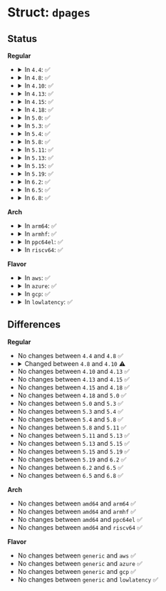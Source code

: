 # Struct: <code>dpages</code>

## Status
<b>Regular</b>
<ul>
<li>
<details>
<summary>In <code>4.4</code>: ✅</summary>

```c
struct dpages {
    void (*get_page)(struct dpages *, struct page **, long unsigned int *, unsigned int *);
    void (*next_page)(struct dpages *);
    unsigned int context_u;
    void *context_ptr;
    void *vma_invalidate_address;
    long unsigned int vma_invalidate_size;
};
```
</details>
</li>
<li>
<details>
<summary>In <code>4.8</code>: ✅</summary>

```c
struct dpages {
    void (*get_page)(struct dpages *, struct page **, long unsigned int *, unsigned int *);
    void (*next_page)(struct dpages *);
    unsigned int context_u;
    void *context_ptr;
    void *vma_invalidate_address;
    long unsigned int vma_invalidate_size;
};
```
</details>
</li>
<li>
<details>
<summary>In <code>4.10</code>: ✅</summary>

```c
struct dpages {
    void (*get_page)(struct dpages *, struct page **, long unsigned int *, unsigned int *);
    void (*next_page)(struct dpages *);
    unsigned int context_u;
    struct bvec_iter context_bi;
    void *context_ptr;
    void *vma_invalidate_address;
    long unsigned int vma_invalidate_size;
};
```
</details>
</li>
<li>
<details>
<summary>In <code>4.13</code>: ✅</summary>

```c
struct dpages {
    void (*get_page)(struct dpages *, struct page **, long unsigned int *, unsigned int *);
    void (*next_page)(struct dpages *);
    unsigned int context_u;
    struct bvec_iter context_bi;
    void *context_ptr;
    void *vma_invalidate_address;
    long unsigned int vma_invalidate_size;
};
```
</details>
</li>
<li>
<details>
<summary>In <code>4.15</code>: ✅</summary>

```c
struct dpages {
    void (*get_page)(struct dpages *, struct page **, long unsigned int *, unsigned int *);
    void (*next_page)(struct dpages *);
    unsigned int context_u;
    struct bvec_iter context_bi;
    void *context_ptr;
    void *vma_invalidate_address;
    long unsigned int vma_invalidate_size;
};
```
</details>
</li>
<li>
<details>
<summary>In <code>4.18</code>: ✅</summary>

```c
struct dpages {
    void (*get_page)(struct dpages *, struct page **, long unsigned int *, unsigned int *);
    void (*next_page)(struct dpages *);
    unsigned int context_u;
    struct bvec_iter context_bi;
    void *context_ptr;
    void *vma_invalidate_address;
    long unsigned int vma_invalidate_size;
};
```
</details>
</li>
<li>
<details>
<summary>In <code>5.0</code>: ✅</summary>

```c
struct dpages {
    void (*get_page)(struct dpages *, struct page **, long unsigned int *, unsigned int *);
    void (*next_page)(struct dpages *);
    unsigned int context_u;
    struct bvec_iter context_bi;
    void *context_ptr;
    void *vma_invalidate_address;
    long unsigned int vma_invalidate_size;
};
```
</details>
</li>
<li>
<details>
<summary>In <code>5.3</code>: ✅</summary>

```c
struct dpages {
    void (*get_page)(struct dpages *, struct page **, long unsigned int *, unsigned int *);
    void (*next_page)(struct dpages *);
    unsigned int context_u;
    struct bvec_iter context_bi;
    void *context_ptr;
    void *vma_invalidate_address;
    long unsigned int vma_invalidate_size;
};
```
</details>
</li>
<li>
<details>
<summary>In <code>5.4</code>: ✅</summary>

```c
struct dpages {
    void (*get_page)(struct dpages *, struct page **, long unsigned int *, unsigned int *);
    void (*next_page)(struct dpages *);
    unsigned int context_u;
    struct bvec_iter context_bi;
    void *context_ptr;
    void *vma_invalidate_address;
    long unsigned int vma_invalidate_size;
};
```
</details>
</li>
<li>
<details>
<summary>In <code>5.8</code>: ✅</summary>

```c
struct dpages {
    void (*get_page)(struct dpages *, struct page **, long unsigned int *, unsigned int *);
    void (*next_page)(struct dpages *);
    unsigned int context_u;
    struct bvec_iter context_bi;
    void *context_ptr;
    void *vma_invalidate_address;
    long unsigned int vma_invalidate_size;
};
```
</details>
</li>
<li>
<details>
<summary>In <code>5.11</code>: ✅</summary>

```c
struct dpages {
    void (*get_page)(struct dpages *, struct page **, long unsigned int *, unsigned int *);
    void (*next_page)(struct dpages *);
    unsigned int context_u;
    struct bvec_iter context_bi;
    void *context_ptr;
    void *vma_invalidate_address;
    long unsigned int vma_invalidate_size;
};
```
</details>
</li>
<li>
<details>
<summary>In <code>5.13</code>: ✅</summary>

```c
struct dpages {
    void (*get_page)(struct dpages *, struct page **, long unsigned int *, unsigned int *);
    void (*next_page)(struct dpages *);
    unsigned int context_u;
    struct bvec_iter context_bi;
    void *context_ptr;
    void *vma_invalidate_address;
    long unsigned int vma_invalidate_size;
};
```
</details>
</li>
<li>
<details>
<summary>In <code>5.15</code>: ✅</summary>

```c
struct dpages {
    void (*get_page)(struct dpages *, struct page **, long unsigned int *, unsigned int *);
    void (*next_page)(struct dpages *);
    unsigned int context_u;
    struct bvec_iter context_bi;
    void *context_ptr;
    void *vma_invalidate_address;
    long unsigned int vma_invalidate_size;
};
```
</details>
</li>
<li>
<details>
<summary>In <code>5.19</code>: ✅</summary>

```c
struct dpages {
    void (*get_page)(struct dpages *, struct page **, long unsigned int *, unsigned int *);
    void (*next_page)(struct dpages *);
    unsigned int context_u;
    struct bvec_iter context_bi;
    void *context_ptr;
    void *vma_invalidate_address;
    long unsigned int vma_invalidate_size;
};
```
</details>
</li>
<li>
<details>
<summary>In <code>6.2</code>: ✅</summary>

```c
struct dpages {
    void (*get_page)(struct dpages *, struct page **, long unsigned int *, unsigned int *);
    void (*next_page)(struct dpages *);
    unsigned int context_u;
    struct bvec_iter context_bi;
    void *context_ptr;
    void *vma_invalidate_address;
    long unsigned int vma_invalidate_size;
};
```
</details>
</li>
<li>
<details>
<summary>In <code>6.5</code>: ✅</summary>

```c
struct dpages {
    void (*get_page)(struct dpages *, struct page **, long unsigned int *, unsigned int *);
    void (*next_page)(struct dpages *);
    unsigned int context_u;
    struct bvec_iter context_bi;
    void *context_ptr;
    void *vma_invalidate_address;
    long unsigned int vma_invalidate_size;
};
```
</details>
</li>
<li>
<details>
<summary>In <code>6.8</code>: ✅</summary>

```c
struct dpages {
    void (*get_page)(struct dpages *, struct page **, long unsigned int *, unsigned int *);
    void (*next_page)(struct dpages *);
    unsigned int context_u;
    struct bvec_iter context_bi;
    void *context_ptr;
    void *vma_invalidate_address;
    long unsigned int vma_invalidate_size;
};
```
</details>
</li>
</ul>
<b>Arch</b>
<ul>
<li>
<details>
<summary>In <code>arm64</code>: ✅</summary>

```c
struct dpages {
    void (*get_page)(struct dpages *, struct page **, long unsigned int *, unsigned int *);
    void (*next_page)(struct dpages *);
    unsigned int context_u;
    struct bvec_iter context_bi;
    void *context_ptr;
    void *vma_invalidate_address;
    long unsigned int vma_invalidate_size;
};
```
</details>
</li>
<li>
<details>
<summary>In <code>armhf</code>: ✅</summary>

```c
struct dpages {
    void (*get_page)(struct dpages *, struct page **, long unsigned int *, unsigned int *);
    void (*next_page)(struct dpages *);
    unsigned int context_u;
    struct bvec_iter context_bi;
    void *context_ptr;
    void *vma_invalidate_address;
    long unsigned int vma_invalidate_size;
};
```
</details>
</li>
<li>
<details>
<summary>In <code>ppc64el</code>: ✅</summary>

```c
struct dpages {
    void (*get_page)(struct dpages *, struct page **, long unsigned int *, unsigned int *);
    void (*next_page)(struct dpages *);
    unsigned int context_u;
    struct bvec_iter context_bi;
    void *context_ptr;
    void *vma_invalidate_address;
    long unsigned int vma_invalidate_size;
};
```
</details>
</li>
<li>
<details>
<summary>In <code>riscv64</code>: ✅</summary>

```c
struct dpages {
    void (*get_page)(struct dpages *, struct page **, long unsigned int *, unsigned int *);
    void (*next_page)(struct dpages *);
    unsigned int context_u;
    struct bvec_iter context_bi;
    void *context_ptr;
    void *vma_invalidate_address;
    long unsigned int vma_invalidate_size;
};
```
</details>
</li>
</ul>
<b>Flavor</b>
<ul>
<li>
<details>
<summary>In <code>aws</code>: ✅</summary>

```c
struct dpages {
    void (*get_page)(struct dpages *, struct page **, long unsigned int *, unsigned int *);
    void (*next_page)(struct dpages *);
    unsigned int context_u;
    struct bvec_iter context_bi;
    void *context_ptr;
    void *vma_invalidate_address;
    long unsigned int vma_invalidate_size;
};
```
</details>
</li>
<li>
<details>
<summary>In <code>azure</code>: ✅</summary>

```c
struct dpages {
    void (*get_page)(struct dpages *, struct page **, long unsigned int *, unsigned int *);
    void (*next_page)(struct dpages *);
    unsigned int context_u;
    struct bvec_iter context_bi;
    void *context_ptr;
    void *vma_invalidate_address;
    long unsigned int vma_invalidate_size;
};
```
</details>
</li>
<li>
<details>
<summary>In <code>gcp</code>: ✅</summary>

```c
struct dpages {
    void (*get_page)(struct dpages *, struct page **, long unsigned int *, unsigned int *);
    void (*next_page)(struct dpages *);
    unsigned int context_u;
    struct bvec_iter context_bi;
    void *context_ptr;
    void *vma_invalidate_address;
    long unsigned int vma_invalidate_size;
};
```
</details>
</li>
<li>
<details>
<summary>In <code>lowlatency</code>: ✅</summary>

```c
struct dpages {
    void (*get_page)(struct dpages *, struct page **, long unsigned int *, unsigned int *);
    void (*next_page)(struct dpages *);
    unsigned int context_u;
    struct bvec_iter context_bi;
    void *context_ptr;
    void *vma_invalidate_address;
    long unsigned int vma_invalidate_size;
};
```
</details>
</li>
</ul>

## Differences
<b>Regular</b>
<ul>
<li>
No changes between <code>4.4</code> and <code>4.8</code> ✅
</li>
<li>
<details>
<summary>Changed between <code>4.8</code> and <code>4.10</code> ⚠️</summary>
<ul>
<li>
<b>Field added. </b>
<code>struct bvec_iter context_bi</code>
</li>
</ul>
</details>
</li>
<li>
No changes between <code>4.10</code> and <code>4.13</code> ✅
</li>
<li>
No changes between <code>4.13</code> and <code>4.15</code> ✅
</li>
<li>
No changes between <code>4.15</code> and <code>4.18</code> ✅
</li>
<li>
No changes between <code>4.18</code> and <code>5.0</code> ✅
</li>
<li>
No changes between <code>5.0</code> and <code>5.3</code> ✅
</li>
<li>
No changes between <code>5.3</code> and <code>5.4</code> ✅
</li>
<li>
No changes between <code>5.4</code> and <code>5.8</code> ✅
</li>
<li>
No changes between <code>5.8</code> and <code>5.11</code> ✅
</li>
<li>
No changes between <code>5.11</code> and <code>5.13</code> ✅
</li>
<li>
No changes between <code>5.13</code> and <code>5.15</code> ✅
</li>
<li>
No changes between <code>5.15</code> and <code>5.19</code> ✅
</li>
<li>
No changes between <code>5.19</code> and <code>6.2</code> ✅
</li>
<li>
No changes between <code>6.2</code> and <code>6.5</code> ✅
</li>
<li>
No changes between <code>6.5</code> and <code>6.8</code> ✅
</li>
</ul>
<b>Arch</b>
<ul>
<li>
No changes between <code>amd64</code> and <code>arm64</code> ✅
</li>
<li>
No changes between <code>amd64</code> and <code>armhf</code> ✅
</li>
<li>
No changes between <code>amd64</code> and <code>ppc64el</code> ✅
</li>
<li>
No changes between <code>amd64</code> and <code>riscv64</code> ✅
</li>
</ul>
<b>Flavor</b>
<ul>
<li>
No changes between <code>generic</code> and <code>aws</code> ✅
</li>
<li>
No changes between <code>generic</code> and <code>azure</code> ✅
</li>
<li>
No changes between <code>generic</code> and <code>gcp</code> ✅
</li>
<li>
No changes between <code>generic</code> and <code>lowlatency</code> ✅
</li>
</ul>
